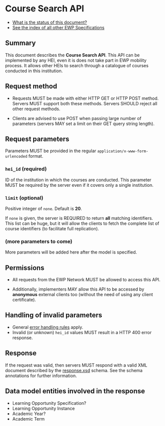 Course Search API
=================

* [What is the status of this document?][statuses]
* [See the index of all other EWP Specifications][develhub]


Summary
-------

This document describes the **Course Search API**. This API can be implemented
by any HEI, even it is does not take part in EWP mobility process. It allows
other HEIs to search through a catalogue of courses conducted in this
institution.


Request method
--------------

 * Requests MUST be made with either HTTP GET or HTTP POST method. Servers MUST
   support both these methods. Servers SHOULD reject all other request methods.

 * Clients are advised to use POST when passing large number of parameters
   (servers MAY set a limit on their GET query string length).


Request parameters
------------------

Parameters MUST be provided in the regular `application/x-www-form-urlencoded`
format.


### `hei_id` (required)

ID of the institution in which the courses are conducted. This parameter MUST
be required by the server even if it covers only a single institution.


### `limit` (optional)

Positive integer of `none`. Default is **20**.

If `none` is given, the server is REQUIRED to return **all** matching
identifiers. This list can be huge, but it will allow the clients to fetch the
complete list of course identifiers (to facilitate full replication).


### (more parameters to come)

More parameters will be added here after the model is specified.


Permissions
-----------

 * All requests from the EWP Network MUST be allowed to access this API.

 * Additionally, implementers MAY allow this API to be accessed by
   **anonymous** external clients too (without the need of using any client
   certificate).


Handling of invalid parameters
------------------------------

 * General [error handling rules][error-handling] apply.
 * Invalid (or unknown) `hei_id` values MUST result in a HTTP 400 error
   response.


Response
--------

If the request was valid, then servers MUST respond with a valid XML document
described by the [response.xsd](response.xsd) schema. See the schema
annotations for further information.


Data model entities involved in the response
--------------------------------------------

 * Learning Opportunity Specification?
 * Learning Opportunity Instance
 * Academic Year?
 * Academic Term


[develhub]: http://developers.erasmuswithoutpaper.eu/
[statuses]: https://github.com/erasmus-without-paper/ewp-specs-management#statuses
[registry-spec]: https://github.com/erasmus-without-paper/ewp-specs-api-registry
[discovery-api]: https://github.com/erasmus-without-paper/ewp-specs-api-discovery
[echo]: https://github.com/erasmus-without-paper/ewp-specs-api-echo
[error-handling]: https://github.com/erasmus-without-paper/ewp-specs-architecture#error-handling
[institutions-api]: https://github.com/erasmus-without-paper/ewp-specs-api-institutions
